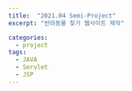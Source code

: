 ```yaml
---
title:  "2021.04 Semi-Project"
excerpt: "반려동물 찾기 웹사이트 제작"

categories:
  - project
tags:
  - JAVA
  - Servlet
  - JSP
---
```

